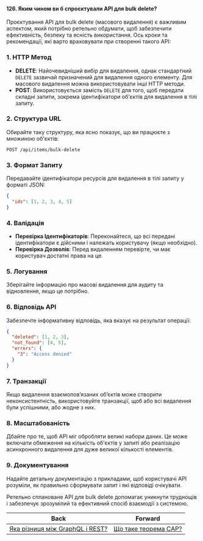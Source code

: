 #### 126. Яким чином ви б спроєктували API для bulk delete?

Проєктування API для bulk delete (масового видалення) є важливим аспектом, який потрібно ретельно обдумати, щоб забезпечити ефективність, безпеку та ясність використання. Ось кроки та рекомендації, які варто враховувати при створенні такого API:

### 1. HTTP Метод

- **DELETE**: Найочевидніший вибір для видалення, однак стандартний `DELETE` зазвичай призначений для видалення одного елементу. Для масового видалення можна використовувати інші HTTP методи.
- **POST**: Використовується замість `DELETE` для того, щоб передати складні запити, зокрема ідентифікатори об'єктів для видалення в тілі запиту.

### 2. Структура URL

Обирайте таку структуру, яка ясно показує, що ви працюєте з множиною об'єктів:
```
POST /api/items/bulk-delete
```

### 3. Формат Запиту

Передавайте ідентифікатори ресурсів для видалення в тілі запиту у форматі JSON:
```json
{
  "ids": [1, 2, 3, 4, 5]
}
```

### 4. Валідація

- **Перевірка Ідентифікаторів**: Переконайтеся, що всі передані ідентифікатори є дійсними і належать користувачу (якщо необхідно).
- **Перевірка Дозволів**: Перед видаленням перевірте, чи має користувач достатні права на це.

### 5. Логування

Зберігайте інформацію про масові видалення для аудиту та відновлення, якщо це потрібно.

### 6. Відповідь API

Забезпечте інформативну відповідь, яка вказує на результат операції:
```json
{
  "deleted": [1, 2, 3],
  "not_found": [4, 5],
  "errors": {
    "3": "Access denied"
  }
}
```

### 7. Транзакції

Якщо видалення взаємопов’язаних об’єктів може створити неконсистентність, використовуйте транзакції, щоб або всі видалення були успішними, або жодне з них.

### 8. Масштабованість

Дбайте про те, щоб API міг обробляти великі набори даних. Це може включати обмеження на кількість об'єктів у запиті або реалізацію асинхронного видалення для дуже великої кількості елементів.

### 9. Документування

Надайте детальну документацію з прикладами, щоб користувачі API розуміли, як правильно сформувати запит і які відповіді очікувати. 

Ретельно сплановане API для bulk delete допомагає уникнути труднощів і забезпечує зрозумілий та ефективний спосіб взаємодії з системою.

| Back | Forward |
|---|---|
| [Яка різниця між GraphQL і REST?](/ua/middle/networking/whats-the-difference-between-graphql-and-rest.md)  | [Що таке теорема CAP?](/ua/middle/system-design/what-is-the-cap-theorem.md) |
